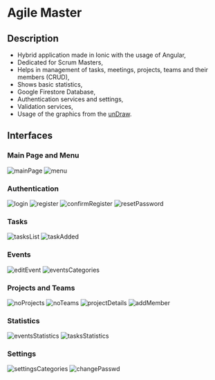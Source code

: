 # Agile Master
## Description
- Hybrid application made in Ionic with the usage of Angular,
- Dedicated for Scrum Masters,
- Helps in management of tasks, meetings, projects, teams and their members (CRUD),
- Shows basic statistics,
- Google Firestore Database,
- Authentication services and settings,
- Validation services,
- Usage of the graphics from the [unDraw](https://undraw.co/illustrations).

## Interfaces
### Main Page and Menu
![mainPage](https://github.com/KarolinaLewinska/AgileMaster/blob/master/Interfaces/mainPage.png)
![menu](https://github.com/KarolinaLewinska/AgileMaster/blob/master/Interfaces/navMenu.png)

### Authentication
![login](https://github.com/KarolinaLewinska/AgileMaster/blob/master/Interfaces/login.png)
![register](https://github.com/KarolinaLewinska/AgileMaster/blob/master/Interfaces/register.png)
![confirmRegister](https://github.com/KarolinaLewinska/AgileMaster/blob/master/Interfaces/confirmRegister.png)
![resetPassword](https://github.com/KarolinaLewinska/AgileMaster/blob/master/Interfaces/resetPassword.png)

### Tasks
![tasksList](https://github.com/KarolinaLewinska/AgileMaster/blob/master/Interfaces/tasksList.png)
![taskAdded](https://github.com/KarolinaLewinska/AgileMaster/blob/master/Interfaces/taskAdded.png)

### Events
![editEvent](https://github.com/KarolinaLewinska/AgileMaster/blob/master/Interfaces/editEvent.png)
![eventsCategories](https://github.com/KarolinaLewinska/AgileMaster/blob/master/Interfaces/eventsCategories.png)

### Projects and Teams
![noProjects](https://github.com/KarolinaLewinska/AgileMaster/blob/master/Interfaces/noProjects.png)
![noTeams](https://github.com/KarolinaLewinska/AgileMaster/blob/master/Interfaces/noTeams.png)
![projectDetails](https://github.com/KarolinaLewinska/AgileMaster/blob/master/Interfaces/projectDetails.png)
![addMember](https://github.com/KarolinaLewinska/AgileMaster/blob/master/Interfaces/addMember.png)

### Statistics
![eventsStatistics](https://github.com/KarolinaLewinska/AgileMaster/blob/master/Interfaces/eventsStatistics.png)
![tasksStatistics](https://github.com/KarolinaLewinska/AgileMaster/blob/master/Interfaces/tasksStatistics.png)

### Settings
![settingsCategories](https://github.com/KarolinaLewinska/AgileMaster/blob/master/Interfaces/settingsCategories.png)
![changePasswd](https://github.com/KarolinaLewinska/AgileMaster/blob/master/Interfaces/changePasswd.png)
